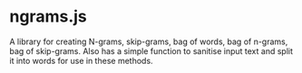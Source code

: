 # ngrams.js

A library for creating N-grams, skip-grams, bag of words, bag of n-grams, bag of skip-grams.
Also has a simple function to sanitise input text and split it into words for use in these methods.